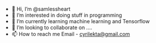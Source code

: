 - 👋 Hi, I’m @samlessheart
- 👀 I’m interested in doing stuff in programming
- 🌱 I’m currently learning machine learning and Tensorflow
- 💞️ I’m looking to collaborate on ....
- 📫 How to reach me Email - cyrilekta@gmail.com

<!---
samlessheart/samlessheart is a ✨ special ✨ repository because its `README.md` (this file) appears on your GitHub profile.
You can click the Preview link to take a look at your changes.
--->
